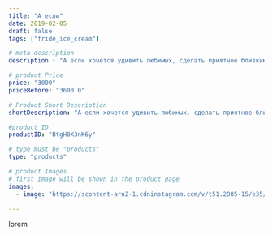 ```yaml
---
title: "А если"
date: 2019-02-05
draft: false
tags: ["fride_ice_cream"]

# meta description
description : "А если хочется удивить любимых, сделать приятное близким,мы готовы предложить Вам букеты из наивкуснейших яблочек в малиновой карамели!!! Заказ по тел.+7 928 22"

# product Price
price: "3000"
priceBefore: "3600.0"

# Product Short Description
shortDescription: "А если хочется удивить любимых, сделать приятное близким,мы готовы предложить Вам букеты из наивкуснейших яблочек в малиновой карамели!!! Заказ по тел.+7 928 222 0 555"

#product ID
productID: "BtgH0X3nK6y"

# type must be "products"
type: "products"

# product Images
# first image will be shown in the product page
images:
  - image: "https://scontent-arn2-1.cdninstagram.com/v/t51.2885-15/e35/50103993_344813856366693_8114235345226893442_n.jpg?se=8&tp=1&_nc_ht=scontent-arn2-1.cdninstagram.com&_nc_cat=109&_nc_ohc=5qL0kECe9MAAX8MH4Le&ccb=7-4&oh=b9a37d32813b336ba27c4ea126d7eb5b&oe=60849149&ig_cache_key=MTk3MjYxMTAyMjE1NTcyMjQxOA%3D%3D.2-ccb7-4"

---
```

lorem
